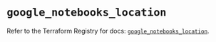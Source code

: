 # `google_notebooks_location`

Refer to the Terraform Registry for docs: [`google_notebooks_location`](https://registry.terraform.io/providers/hashicorp/google/6.29.0/docs/resources/notebooks_location).
